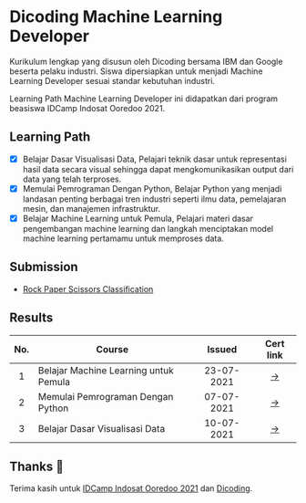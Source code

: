 # Dicoding Machine Learning Developer
Kurikulum lengkap yang disusun oleh Dicoding bersama IBM dan Google beserta pelaku industri. Siswa dipersiapkan untuk menjadi Machine Learning Developer sesuai standar kebutuhan industri.

Learning Path Machine Learning Developer ini didapatkan dari program beasiswa IDCamp Indosat Ooredoo 2021.

## Learning Path
 - [x] Belajar Dasar Visualisasi Data, Pelajari teknik dasar untuk representasi hasil data secara visual sehingga dapat mengkomunikasikan output dari data yang telah terproses.
 - [x] Memulai Pemrograman Dengan Python, Belajar Python yang menjadi landasan penting berbagai tren industri seperti ilmu data, pemelajaran mesin, dan manajemen infrastruktur.
 - [x] Belajar Machine Learning untuk Pemula, Pelajari materi dasar pengembangan machine learning dan langkah menciptakan model machine learning pertamamu untuk memproses data.

## Submission
- [Rock Paper Scissors Classification](https://github.com/maikeljh/machine-learning-project/tree/main/Rock%20Paper%20Scissors%20Classification)

## Results
| No.  | Course                                  |  Issued | Cert link |
|:----:|---|:-:|:-:|
|  1   |  Belajar Machine Learning untuk Pemula  | 23-07-2021 | [→](https://www.dicoding.com/certificates/RVZK16YK4PD5)|
|  2   |  Memulai Pemrograman Dengan Python      | 07-07-2021 | [→](https://www.dicoding.com/certificates/4EXG6EGJ1ZRL) |
|  3   |  Belajar Dasar Visualisasi Data         | 10-07-2021 | [→](https://www.dicoding.com/certificates/KEXL343O4PG2) |

## Thanks 🙂

Terima kasih untuk [IDCamp Indosat Ooredoo 2021](https://idcamp.indosatooredoo.com/) dan [Dicoding](https://www.dicoding.com/).
